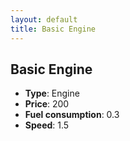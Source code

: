 ```yaml
---
layout: default
title: Basic Engine
---
```


## Basic Engine
* **Type**: Engine
* **Price**: 200
* **Fuel consumption**: 0.3
* **Speed**: 1.5
